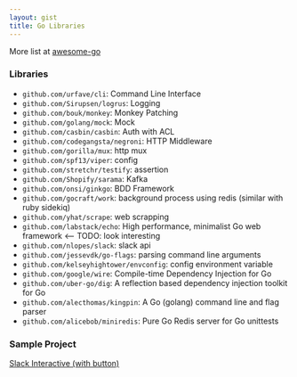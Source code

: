 ```yaml
---
layout: gist
title: Go Libraries
---
```


More list at [awesome-go](https://awesome-go.com/)

### Libraries

- `github.com/urfave/cli`: Command Line Interface
- `github.com/Sirupsen/logrus`: Logging
- `github.com/bouk/monkey`: Monkey Patching
- `github.com/golang/mock`: Mock
- `github.com/casbin/casbin`: Auth with ACL
- `github.com/codegangsta/negroni`: HTTP Middleware
- `github.com/gorilla/mux`: http mux
- `github.com/spf13/viper`: config
- `github.com/stretchr/testify`: assertion
- `github.com/Shopify/sarama`: Kafka
- `github.com/onsi/ginkgo`: BDD Framework
- `github.com/gocraft/work`: background process using redis (similar with ruby sidekiq)
- `github.com/yhat/scrape`: web scrapping
- `github.com/labstack/echo`: High performance, minimalist Go web framework  <-- TODO: look interesting
- `github.com/nlopes/slack`: slack api
- `github.com/jessevdk/go-flags`: parsing command line arguments
- `github.com/kelseyhightower/envconfig`: config environment variable
- `github.com/google/wire`: Compile-time Dependency Injection for Go
- `github.com/uber-go/dig`: A reflection based dependency injection toolkit for Go
- `github.com/alecthomas/kingpin`: A Go (golang) command line and flag parser
- `github.com/alicebob/miniredis`: Pure Go Redis server for Go unittests

### Sample Project

[Slack Interactive (with button)](https://github.com/tcnksm/go-slack-interactive)
